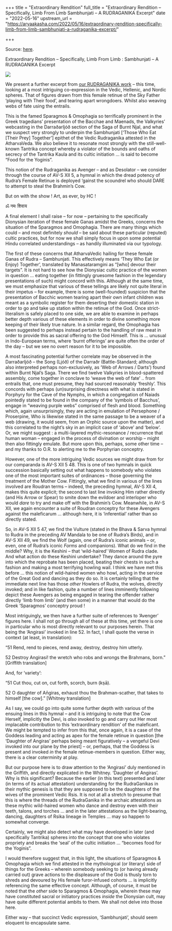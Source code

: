+++
title = "Extraordinary Rendition"
full_title = "Extraordinary Rendition – Specifically, Limb From Limb Sambhunjati – A RUDRAGANIKA Excerpt"
date = "2022-05-16"
upstream_url = "https://aryaakasha.com/2022/05/16/extraordinary-rendition-specifically-limb-from-limb-sambhunjati-a-rudraganika-excerpt/"

+++

Source: [here](https://aryaakasha.com/2022/05/16/extraordinary-rendition-specifically-limb-from-limb-sambhunjati-a-rudraganika-excerpt/).

Extraordinary Rendition – Specifically, Limb From Limb : Sambhunjati – A RUDRAGANIKA Excerpt

![](https://aryaakasha.files.wordpress.com/2022/05/arya-akasha-hc-extraordinary-rendition.png?w=984)

We present a further excerpt from [our RUDRAGANIKA work](https://aryaakasha.com/2022/03/08/rudraganika-a-study-in-eternal-return-as-manifested-through-the-sky-fathers-female-retinue-across-the-indo-european-world/) – this time, looking at a most intriguing co-expression in the Vedic, Hellenic, and Nordic spheres. That of figures drawn from this female retinue of the Sky Father ‘playing with Their food’, and tearing apart wrongdoers. Whilst also weaving webs of fate using the entrails.

This is the famed Sparagmos & Omophagia so terrifically prominent in the Greek tragedians’ presentation of the Bacchae and Maenads, the Valkyries’ webcasting in the Darraðarljóð section of the Saga of Burnt Njal, and what we suspect very strongly to underpin the Sambhunjati \[‘Those Who Eat \[Their Prey\] Together’\] epithet of the Vedic Rudraganika attested in the AtharvaVeda. We also believe it to resonate most strongly with the still-well-known Tantrika concept whereby a violator of the bounds and oaths of secrecy of the Tantrika Kaula and its cultic initiation … is said to become “Food for the Yoginis”.

This notion of the Rudraganika as Avenger – and as Desolator – we consider through the course of AV-S XII 5, a hymnal in which the dread potency of Rudra’s Female Retinue is deployed ‘gainst the scoundrel who should DARE to attempt to steal the Brahmin’s Cow.

But on with the show ! Art, as ever, by HC !

ॐ नमः शिवाय



A final element I shall raise – for now – pertaining to the specifically Dionysian iteration of these female Ganas amidst the Greeks, concerns the situation of the Sparagmos and Omophagia. There are many things which could – and most definitely *should* – be said about these particular (reputed) cultic practices, but for now we shall simply focus in upon some potential Hindu correlated understandings – as handily illuminated via our typology.

The first of these concerns that AtharvaVedic hailing for these female Ganas of Rudra – Sambhunjati. This effectively means ‘They Who Eat (or Enjoy) Together’, translated by Manasataramgini as “\[who\] devour their targets”. It is not hard to see how the Dionysiac cultic practice of the women in question … eating together (in fittingly gruesome fashion in the legendary presentations of such) might concord with this. Although at the same time, we must emphasize that various of these tellings are likely not quite literal in their impetus – for example, there is some (well-founded) suspicion that the presentation of Bacchic women tearing apart their own infant children was meant as a symbolic register for them deserting their domestic station in order to go and take up station within the retinue of the God. Once strict-literalism is safely placed to one side, we are able to examine in perhaps better depth various of these elements in order to divine something more keeping of their likely true nature. In a similar regard, the Omophagia has been suggested to perhaps instead pertain to the handling of raw meat in order to provide this as sacral offering to the God Himself. This is … unusual in Indo-European terms, where ‘burnt offerings’ are quite often the order of the day – but we see no overt reason for it to be impossible.

A most fascinating potential further correlate may be observed in the Darraðarljóð – the Song (Ljóð) of the Darraðr (Battle-Standard; although also interpreted perhaps non-exclusively, as ‘Web of Arrows / Darts’) found within Burnt Njal’s Saga. There we find twelve Valkyries in blood-spattered assembly, come together in conclave to ‘weave the web of fate’ .. from entrails that, one must presume, they had sourced reasonably ‘freshly’. This concords with perhaps (un)surprising directness with what is stated in Porphyry for the Cave of the Nymphs, in which a congregation of Naiads pointedly stated to be found in the company of the ‘symbols of Bacchus’, engage in “weaving purple webs” comprised of flesh and blood. Something which, again unsurprisingly, they are acting in emulation of Persephone / Proserpine, Who is likewise stated in the same passage to be a weaver of a web (drawing, it would seem, from an Orphic source upon the matter), and this correlated to the night’s sky in an implicit case of ‘above’ and ‘below’. Or, we might suggest : a multi-layered mythic-resonance / recurrence that human woman – engaged in the process of divination or worship – might then also fittingly emulate. But more upon this, perhaps, some other time – and my thanks to O.R. to alerting me to the Porphyrian conceptry.

However, one of the more intriguing Vedic sources we might draw from for our comparanda is AV-S XII 5 48. This is one of two hymnals in quick succession basically setting out what happens to somebody who violates one of the most important suites of ordinances – those governing the treatment of the Mother Cow. Fittingly, what we find in various of the lines involved are Roudran terms – indeed, the preceding hymnal, AV-S XII 4, makes this quite explicit; the second to last line invoking Him rather directly (and His Arrow or Spear) to smite down the evildoer and interloper who would *dare* to try and make off with the Brahmin’s Cow. Meanwhile, in AV-S XII, we again encounter a suite of Roudran conceptry for these Avengers against the maleficarum … although here, it is ‘inferential’ rather than so directly stated.

So, in AV-S XII 5 47, we find the Vulture (stated in the Bhava & Sarva hymnal to Rudra in the preceding AV Mandala to be one of Rudra’s Birds), and in AV-S XII 49, we find the Wolf (again, one of Rudra’s iconic animals – or, even, one of Rudra’s iconic *Forms* and companions). What do we find in the middle? Why, it is the Keshini – that ‘wild-haired’ Women of Rudra clade. And what action do these Keshini undertake? They dance around the pyre into which the reprobate has been placed, beating their chests in such a fashion and making a most terrifying howling wail. I think we have met this before … this notion of wild-haired women who howl, acting in the service of the Great God and dancing as they do so. It is certainly telling that the immediate next line has those *other* Howlers of Rudra, the wolves, directly invoked; and in like fashion, quite a number of lines imminently following depict these Avengers as being engaged in tearing the offender rather directly ‘limb from limb’ (and then some) in a manner that would do the Greek ‘Sparagmos’ conceptry proud !

Most intriguingly, we then have a further suite of references to ‘Avenger’ figures here. I shall not go through all of these at this time, yet there is one in particular who is most directly relevant to our purposes herein. That being the ‘Angirasi’ invoked in line 52. In fact, I shall quote the verse in context (at least, in translation):

“51 Rend, rend to pieces, rend away, destroy, destroy him utterly.

52 Destroy Angirasi! the wretch who robs and wrongs the Brahmans, born.” \[Griffith translation\]

And, for ‘variety’:

“51 Cut thou, cut on, cut forth, scorch, burn (kṣā).

52 O daughter of An̄giras, exhaust thou the Brahman-scather, that takes to himself \[the cow\].” \[Whitney translation\]

As I say, we could go into quite some further depth with various of the ensuing lines in this hymnal – and it is intriguing to note that the Cow Herself, implicitly the Devi, is *also* invoked to go and carry out Her most implacable contribution to this ‘extraordinary rendition’ of the maleficant. We might be tempted to infer from this that, once again, it is a case of the Goddess leading and acting as apex for the female retinue in question \[the ‘Daughter of Angiras’ perhaps being meant figuratively – a vengeful Devi invoked into our plane by the priest\] – or, perhaps, that the Goddess is present and invoked *in* the female retinue-members in question. Either way, there is a clear coterminity at play.

But our purpose here is to draw attention to the ‘Angirasi’ duly mentioned in the Griffith, and directly explicated in the Whitney. ‘Daughter of Angiras’. Why is this significant? Because the earlier (in this text) presented and later (in terms of its actual attestation) understanding for the RudraGanikas in their mythic genesis is that they are supposed to be the daughters of the wives of the prominent Vedic Rsis. It is not at all a stretch to presume that this is where the threads of the RudraGanika in the archaic attestations as these mythic wild-haired women who dance and destroy even with their teeth, talons, and torches … and in the later attestations as the light-bearing, dancing, daughters of Rsika lineage in Temples … may so happen to somewhat converge.

Certainly, we might also detect what may have developed in later (and specifically Tantrika) spheres into the concept that one who violates propriety and breaks the ‘seal’ of the cultic initiation … “becomes food for the Yoginis”.

I would therefore suggest that, in this light, the situations of Sparagmos & Omophagia which we find attested in the mythological (or literary) side of things for the Greeks – wherein somebody seeking to (or having already carried out) grave actions to the displeasure of the God is thusly torn to shreds and devoured by His female furor-infused cohorts … is implicitly referencing the same effective concept. Although, of course, it must be noted that the *other* side to Sparagmos & Omophagia, wherein these may have constituted sacral or initiatory practices *inside* the Dionysian cult, may have quite different potential ambits to them. We shall not delve into those here.

Either way – that succinct Vedic expression, ‘Sambhunjati’, should seem eloquent to encapsulate same.